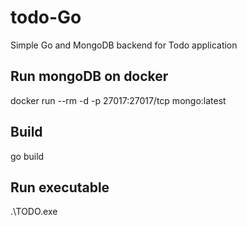 # todo-Go


Simple Go and MongoDB backend for Todo application
## Run mongoDB on docker 

docker run --rm -d  -p 27017:27017/tcp mongo:latest 

## Build
go build

## Run executable
.\TODO.exe